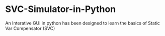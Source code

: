 # SVC-Simulator-in-Python
An Interative GUI in python has been designed to learn the basics of Static Var Compensator (SVC)
